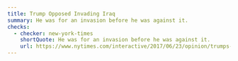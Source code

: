 ```yaml
---
title: Trump Opposed Invading Iraq
summary: He was for an invasion before he was against it.
checks:
  - checker: new-york-times
    shortQuote: He was for an invasion before he was against it.
    url: https://www.nytimes.com/interactive/2017/06/23/opinion/trumps-lies.html
---
```

